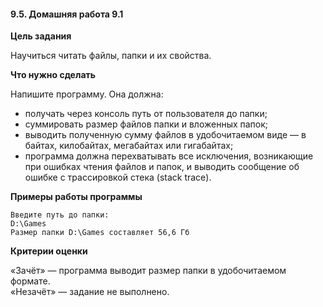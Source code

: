 #### 9.5. Домашняя работа 9.1

**Цель задания**

Научиться читать файлы, папки и их свойства.

**Что нужно сделать**

Напишите программу. Она должна:

- получать через консоль путь от пользователя до папки;
- суммировать размер файлов папки и вложенных папок;
- выводить полученную сумму файлов в удобочитаемом виде — в байтах, килобайтах, мегабайтах или гигабайтах;
- программа должна перехватывать все исключения, возникающие при ошибках чтения файлов и папок, и выводить сообщение об ошибке с трассировкой стека (stack trace).

**Примеры работы программы**

    Введите путь до папки:
    D:\Games
    Размер папки D:\Games cоставляет 56,6 Гб

**Критерии оценки**

«Зачёт» — программа выводит размер папки в удобочитаемом формате.  
«Незачёт» — задание не выполнено.  